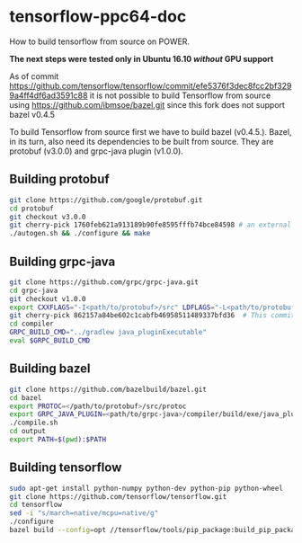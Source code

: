# tensorflow-ppc64-doc
How to build tensorflow from source on POWER.

**The next steps were tested only in Ubuntu 16.10 _without_ GPU support**

As of commit https://github.com/tensorflow/tensorflow/commit/efe5376f3dec8fcc2bf3299a4ff4df6ad3591c88 it is not possible to build Tensorflow from source using https://github.com/ibmsoe/bazel.git since this fork does not support bazel v0.4.5

To build Tensorflow from source first we have to build bazel (v0.4.5.).
Bazel, in its turn, also need its dependencies to be built from source. They are protobuf (v3.0.0) and grpc-java plugin (v1.0.0).

## Building protobuf
```bash
git clone https://github.com/google/protobuf.git
cd protobuf
git checkout v3.0.0
git cherry-pick 1760feb621a913189b90fe8595fffb74bce84598 # an external dependecy URL has changed
./autogen.sh && ./configure && make
```

## Building grpc-java
```bash
git clone https://github.com/grpc/grpc-java.git
cd grpc-java
git checkout v1.0.0
export CXXFLAGS="-I<path/to/protobuf>/src" LDFLAGS="-L<path/to/protobuf>/src/.libs"
git cherry-pick 862157a84be602c1cabfb46958511489337bfd36  # This commit has Power specific changes
cd compiler
GRPC_BUILD_CMD="../gradlew java_pluginExecutable"
eval $GRPC_BUILD_CMD
```
## Building bazel
```bash
git clone https://github.com/bazelbuild/bazel.git
cd bazel
export PROTOC=</path/to/protobuf>/src/protoc
export GRPC_JAVA_PLUGIN=<path/to/grpc-java>/compiler/build/exe/java_plugin/protoc-gen-grpc-java
./compile.sh
cd output
export PATH=$(pwd):$PATH
```
## Building tensorflow
```bash
sudo apt-get install python-numpy python-dev python-pip python-wheel
git clone https://github.com/tensorflow/tensorflow.git
cd tensorflow
sed -i "s/march=native/mcpu=native/g"
./configure
bazel build --config=opt //tensorflow/tools/pip_package:build_pip_package
```
